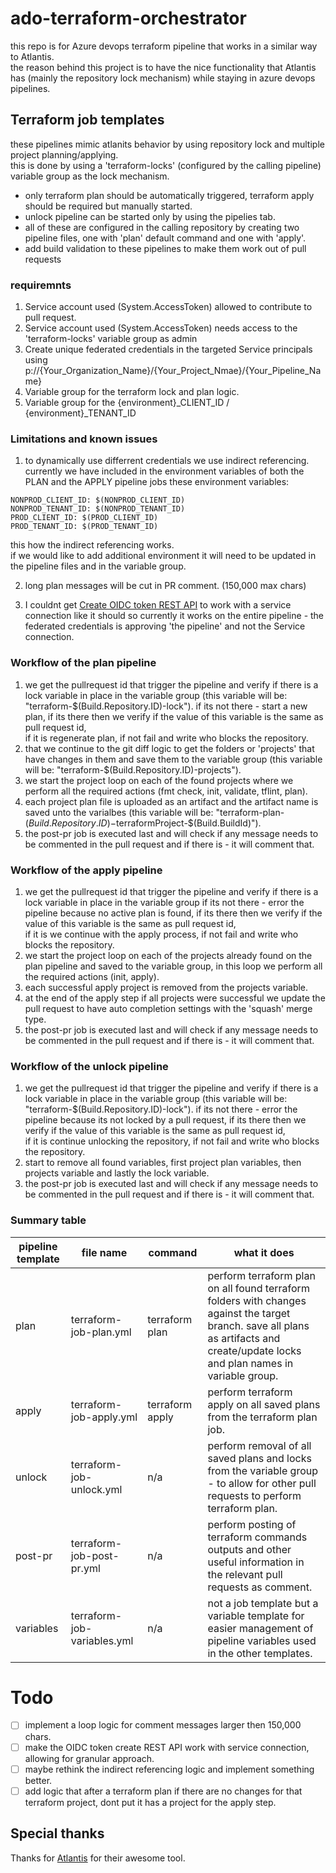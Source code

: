 # ado-terraform-orchestrator
this repo is for Azure devops terraform pipeline that works in a similar way to Atlantis.  
the reason behind this project is to have the nice functionality that Atlantis has (mainly the repository lock mechanism) while staying in azure devops pipelines.  

## Terraform job templates
these pipelines mimic atlanits behavior by using repository lock and multiple project planning/applying.  
this is done by using a 'terraform-locks' (configured by the calling pipeline) variable group as the lock mechanism.  
* only terraform plan should be automatically triggered, terraform apply should be required but manually started.  
* unlock pipeline can be started only by using the pipelies tab.
* all of these are configured in the calling repository by creating two pipeline files, one with 'plan' default command and one with 'apply'.
* add build validation to these pipelines to make them work out of pull requests

### requiremnts

1. Service account used (System.AccessToken) allowed to contribute to pull request.
2. Service account used (System.AccessToken) needs access to the  'terraform-locks' variable group as admin
3. Create unique federated credentials in the targeted Service principals using p://{Your_Organization_Name}/{Your_Project_Nmae}/{Your_Pipeline_Name}
4. Variable group for the terraform lock and plan logic.
5. Variable group for the {environment}_CLIENT_ID / {environment}_TENANT_ID 

### Limitations and known issues

1. to dynamically use differrent credentials we use indirect referencing.  
currently we have included in the environment variables of both the PLAN and the APPLY pipeline jobs these environment variables:
```
NONPROD_CLIENT_ID: $(NONPROD_CLIENT_ID)
NONPROD_TENANT_ID: $(NONPROD_TENANT_ID)
PROD_CLIENT_ID: $(PROD_CLIENT_ID)
PROD_TENANT_ID: $(PROD_TENANT_ID)
```
this how the indirect referencing works.  
if we would like to add additional environment it will need to be updated in the pipeline files and in the variable group.  

2. long plan messages will be cut in PR comment. (150,000 max chars)

3. I couldnt get [Create OIDC token REST API](https://learn.microsoft.com/en-us/rest/api/azure/devops/distributedtask/oidctoken/create?view=azure-devops-rest-7.1#taskhuboidctoken) to work with a service connection like it should so currently it works on the entire pipeline - the federated credentials is approving 'the pipeline' and not the Service connection.  

### Workflow of the plan pipeline

1. we get the pullrequest id that trigger the pipeline and verify if there is a lock variable in place in the variable group (this variable will be: "terraform-$(Build.Repository.ID)-lock"). 
if its not there - start a new plan, if its there then we verify if the value of this variable is the same as pull request id,  
if it is regenerate plan, if not fail and write who blocks the repository.  
2. that we continue to the git diff logic to get the folders or 'projects' that have changes in them and save them to the variable group (this variable will be: "terraform-$(Build.Repository.ID)-projects").  
3. we start the project loop on each of the found projects where we perform all the required actions (fmt check, init, validate, tflint, plan).
4. each project plan file is uploaded as an artifact and the artifact name is saved unto the varialbes (this variable will be: "terraform-plan-$(Build.Repository.ID)-$terraformProject-$(Build.BuildId)").
5. the post-pr job is executed last and will check if any message needs to be commented in the pull request and if there is - it will comment that.

### Workflow of the apply pipeline

1. we get the pullrequest id that trigger the pipeline and verify if there is a lock variable in place in the variable group 
if its not there - error the pipeline because no active plan is found, if its there then we verify if the value of this variable is the same as pull request id,  
if it is we continue with the apply process, if not fail and write who blocks the repository.  
3. we start the project loop on each of the projects already found on the plan pipeline and saved to the variable group, in this loop we perform all the required actions (init, apply).
4. each successful apply project is removed from the projects variable.
5. at the end of the apply step if all projects were successful we update the pull request to have auto completion settings with the 'squash' merge type.
6. the post-pr job is executed last and will check if any message needs to be commented in the pull request and if there is - it will comment that.

### Workflow of the unlock pipeline

1. we get the pullrequest id that trigger the pipeline and verify if there is a lock variable in place in the variable group (this variable will be: "terraform-$(Build.Repository.ID)-lock"). 
if its not there - error the pipeline because its not locked by a pull request, if its there then we verify if the value of this variable is the same as pull request id,  
if it is continue unlocking the repository, if not fail and write who blocks the repository.  
2. start to remove all found variables, first project plan variables, then projects variable and lastly the lock variable.
5. the post-pr job is executed last and will check if any message needs to be commented in the pull request and if there is - it will comment that.


### Summary table

| pipeline template | file name                   | command         | what it does                                                                                                                                                                        |
|-------------------|-----------------------------|-----------------|-------------------------------------------------------------------------------------------------------------------------------------------------------------------------------------|
| plan              | terraform-job-plan.yml      | terraform plan  | perform terraform plan on all found terraform folders with changes against the target branch. save all plans as artifacts and create/update locks and plan names in variable group. |
| apply             | terraform-job-apply.yml     | terraform apply | perform terraform apply on all saved plans from the terraform plan job.                                                                                                             |
| unlock            | terraform-job-unlock.yml    | n/a             | perform removal of all saved plans and locks from the variable group - to allow for other pull requests to perform terraform plan.                                                  |
| post-pr           | terraform-job-post-pr.yml   | n/a             | perform posting of terraform commands outputs and other useful information in the relevant pull requests as comment.                                                                |
| variables         | terraform-job-variables.yml | n/a             | not a job template but a variable template for easier management of pipeline variables used in the other templates.                                                                 |
  
# Todo

- [ ] implement a loop logic for comment messages larger then 150,000 chars.
- [ ] make the OIDC token create REST API work with service connection, allowing for granular approach.
- [ ] maybe rethink the indirect referencing logic and implement something better.
- [ ] add logic that after a terraform plan if there are no changes for that terraform project, dont put it has a project for the apply step.

## Special thanks

Thanks for [Atlantis](https://github.com/runatlantis/atlantis) for their awesome tool.